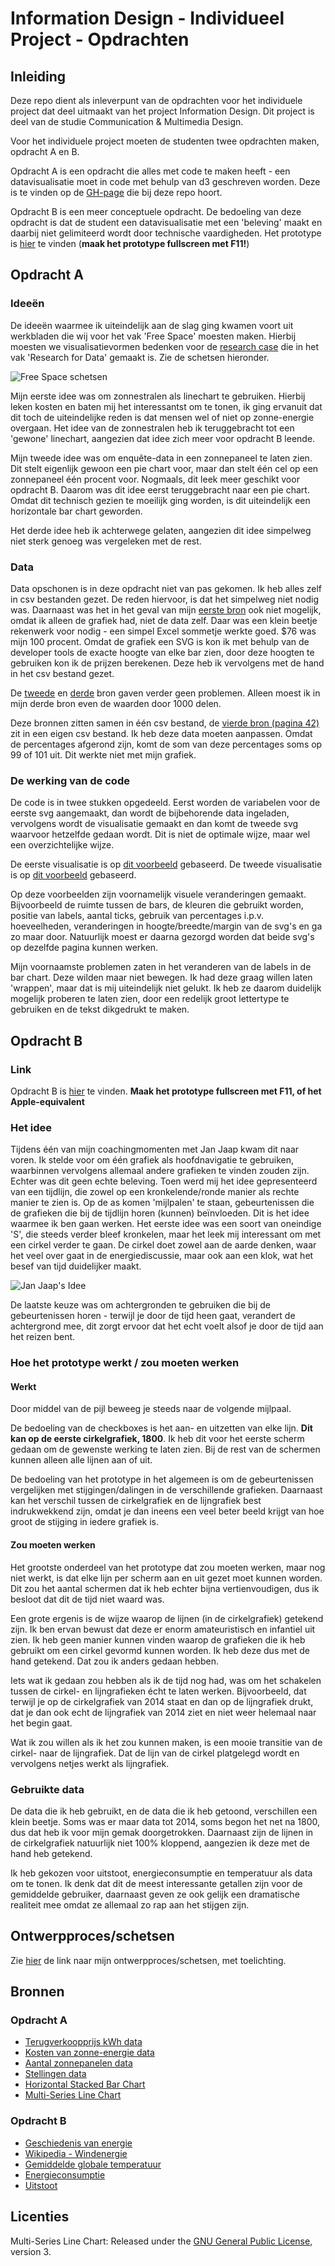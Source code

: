 # Information Design - Individueel Project - Opdrachten

## Inleiding

Deze repo dient als inleverpunt van de opdrachten voor het individuele project dat deel uitmaakt van het project Information Design. Dit project is deel van de studie Communication & Multimedia Design.

Voor het individuele project moeten de studenten twee opdrachten maken, opdracht A en B.

Opdracht A is een opdracht die alles met code te maken heeft - een datavisualisatie moet in code met behulp van d3 geschreven worden. Deze is te vinden op de [GH-page](https://jensorsel.github.io/Information-Design-Opdrachten/) die bij deze repo hoort.

Opdracht B is een meer conceptuele opdracht. De bedoeling van deze opdracht is dat de student een datavisualisatie met een 'beleving' maakt en daarbij niet gelimiteerd wordt door technische vaardigheden. Het prototype is [hier](https://marvelapp.com/56e790d/) te vinden (**maak het prototype fullscreen met F11!**)

## Opdracht A

### Ideeën

De ideeën waarmee ik uiteindelijk aan de slag ging kwamen voort uit werkbladen die wij voor het vak 'Free Space' moesten maken. Hierbij moesten we visualisatievormen bedenken voor de [research case](https://www.gitbook.com/book/jensorsel/rfd/details) die in het vak 'Research for Data' gemaakt is. Zie de schetsen hieronder.

![Free Space schetsen](https://i.imgur.com/hjVYqAE.jpg)

Mijn eerste idee was om zonnestralen als linechart te gebruiken. Hierbij leken kosten en baten mij het interessantst om te tonen, ik ging ervanuit dat dit toch de uiteindelijke reden is dat mensen wel of niet op zonne-energie overgaan. Het idee van de zonnestralen heb ik teruggebracht tot een 'gewone' linechart, aangezien dat idee zich meer voor opdracht B leende. 

Mijn tweede idee was om enquête-data in een zonnepaneel te laten zien. Dit stelt eigenlijk gewoon een pie chart voor, maar dan stelt één cel op een zonnepaneel één procent voor. Nogmaals, dit leek meer geschikt voor opdracht B. Daarom was dit idee eerst teruggebracht naar een pie chart. Omdat dit technisch gezien te moeilijk ging worden, is dit uiteindelijk een horizontale bar chart geworden.

Het derde idee heb ik achterwege gelaten, aangezien dit idee simpelweg niet sterk genoeg was vergeleken met de rest.

### Data 

Data opschonen is in deze opdracht niet van pas gekomen. Ik heb alles zelf in csv bestanden gezet. De reden hiervoor, is dat het simpelweg niet nodig was. Daarnaast was het in het geval van mijn [eerste bron](https://upload.wikimedia.org/wikipedia/commons/7/71/Price_history_of_silicon_PV_cells_since_1977.svg) ook niet mogelijk, omdat ik alleen de grafiek had, niet de data zelf. Daar was een klein beetje rekenwerk voor nodig - een simpel Excel sommetje werkte goed. $76 was mijn 100 procent. Omdat de grafiek een SVG is kon ik met behulp van de developer tools de exacte hoogte van elke bar zien, door deze hoogten te gebruiken kon ik de prijzen berekenen. Deze heb ik vervolgens met de hand in het csv bestand gezet.

De [tweede](https://www.eia.gov/totalenergy/data/annual/showtext.php?t=ptb0810) en [derde](http://statline.cbs.nl/Statweb/publication/?VW=T&DM=SLNL&PA=82003NED&D1=a&D2=a&D3=a&HD=171106-1412&HDR=T&STB=G1,G2) bron gaven verder geen problemen. Alleen moest ik in mijn derde bron even de waarden door 1000 delen.

Deze bronnen zitten samen in één csv bestand, de [vierde bron (pagina 42)](https://www.scp.nl/Publicaties/Alle_publicaties/Publicaties_2016/Burgerperspectieven_2016_4) zit in een eigen csv bestand. Ik heb deze data moeten aanpassen. Omdat de percentages afgerond zijn, komt de som van deze percentages soms op 99 of 101 uit. Dit werkte niet met mijn grafiek.  

### De werking van de code

De code is in twee stukken opgedeeld. Eerst worden de variabelen voor de eerste svg aangemaakt, dan wordt de bijbehorende data ingeladen, vervolgens wordt de visualisatie gemaakt en dan komt de tweede svg waarvoor hetzelfde gedaan wordt. Dit is niet de optimale wijze, maar wel een overzichtelijke wijze.

De eerste visualisatie is op [dit voorbeeld](https://bl.ocks.org/mbostock/3884955) gebaseerd.
De tweede visualisatie is op [dit voorbeeld](https://bl.ocks.org/Andrew-Reid/0aedd5f3fb8b099e3e10690bd38bd458) gebaseerd.

Op deze voorbeelden zijn voornamelijk visuele veranderingen gemaakt. Bijvoorbeeld de ruimte tussen de bars, de kleuren die gebruikt worden, positie van labels, aantal ticks, gebruik van percentages i.p.v. hoeveelheden, veranderingen in hoogte/breedte/margin van de svg's en ga zo maar door. Natuurlijk moest er daarna gezorgd worden dat beide svg's op dezelfde pagina kunnen werken.

Mijn voornaamste problemen zaten in het veranderen van de labels in de bar chart. Deze wilden maar niet bewegen. Ik had deze graag willen laten 'wrappen', maar dat is mij uiteindelijk niet gelukt. Ik heb ze daarom duidelijk mogelijk proberen te laten zien, door een redelijk groot lettertype te gebruiken en de tekst dikgedrukt te maken.

## Opdracht B

### Link

Opdracht B is [hier](https://marvelapp.com/56e790d/) te vinden. **Maak het prototype fullscreen met F11, of het Apple-equivalent**

### Het idee

Tijdens één van mijn coachingmomenten met Jan Jaap kwam dit naar voren. Ik stelde voor om één grafiek als hoofdnavigatie te gebruiken, waarbinnen vervolgens allemaal andere grafieken te vinden zouden zijn. Echter was dit geen echte beleving. Toen werd mij het idee gepresenteerd van een tijdlijn, die zowel op een kronkelende/ronde manier als rechte manier te zien is. Op de as komen 'mijlpalen' te staan, gebeurtenissen die de grafieken die bij de tijdlijn horen (kunnen) beïnvloeden. Dit is het idee waarmee ik ben gaan werken. Het eerste idee was een soort van oneindige 'S', die steeds verder bleef kronkelen, maar het leek mij interessant om met een cirkel verder te gaan. De cirkel doet zowel aan de aarde denken, waar het veel over gaat in de energiediscussie, maar ook aan een klok, wat het besef van tijd duidelijker maakt.

![Jan Jaap's Idee](https://i.imgur.com/oZ8Lajf.png)

De laatste keuze was om achtergronden te gebruiken die bij de gebeurtenissen horen - terwijl je door de tijd heen gaat, verandert de achtergrond mee, dit zorgt ervoor dat het echt voelt alsof je door de tijd aan het reizen bent.

### Hoe het prototype werkt / zou moeten werken

#### Werkt

Door middel van de pijl beweeg je steeds naar de volgende mijlpaal.

De bedoeling van de checkboxes is het aan- en uitzetten van elke lijn. **Dit kan op de eerste cirkelgrafiek, 1800**.
Ik heb dit voor het eerste scherm gedaan om de gewenste werking te laten zien. Bij de rest van de schermen kunnen alleen alle lijnen aan of uit.

De bedoeling van het prototype in het algemeen is om de gebeurtenissen vergelijken met stijgingen/dalingen in de verschillende grafieken. Daarnaast kan het verschil tussen de cirkelgrafiek en de lijngrafiek best indrukwekkend zijn, omdat je dan ineens een veel beter beeld krijgt van hoe groot de stijging in iedere grafiek is.

#### Zou moeten werken

Het grootste onderdeel van het prototype dat zou moeten werken, maar nog niet werkt, is dat elke lijn per scherm aan en uit gezet moet kunnen worden. Dit zou het aantal schermen dat ik heb echter bijna vertienvoudigen, dus ik besloot dat dit de tijd niet waard was.

Een grote ergenis is de wijze waarop de lijnen (in de cirkelgrafiek) getekend zijn. Ik ben ervan bewust dat deze er enorm amateuristisch en infantiel uit zien. Ik heb geen manier kunnen vinden waarop de grafieken die ik heb gebruikt om een cirkel gevormd kunnen worden. Ik heb deze dus met de hand getekend. Dat zou ik anders gedaan hebben.

Iets wat ik gedaan zou hebben als ik de tijd nog had, was om het schakelen tussen de cirkel- en lijngrafieken écht te laten werken. Bijvoorbeeld, dat terwijl je op de cirkelgrafiek van 2014 staat en dan op de lijngrafiek drukt, dat je dan ook echt de lijngrafiek van 2014 ziet en niet weer helemaal naar het begin gaat.

Wat ik zou willen als ik het zou kunnen maken, is een mooie transitie van de cirkel- naar de lijngrafiek. Dat de lijn van de cirkel platgelegd wordt en vervolgens netjes werkt als lijngrafiek.

### Gebruikte data

De data die ik heb gebruikt, en de data die ik heb getoond, verschillen een klein beetje. Soms was er maar data tot 2014, soms begon het net na 1800, dus dat heb ik voor mijn gemak doorgetrokken. Daarnaast zijn de lijnen in de cirkelgrafiek natuurlijk niet 100% kloppend, aangezien ik deze met de hand heb getekend.

Ik heb gekozen voor uitstoot, energieconsumptie en temperatuur als data om te tonen. Ik denk dat dit de meest interessante getallen zijn voor de gemiddelde gebruiker, daarnaast geven ze ook gelijk een dramatische realiteit mee omdat ze allemaal zo rap aan het stijgen zijn.

## Ontwerpproces/schetsen

Zie [hier](https://imgur.com/a/Asr3l) de link naar mijn ontwerpproces/schetsen, met toelichting.

## Bronnen

### Opdracht A

* [Terugverkoopprijs kWh data](https://www.eia.gov/totalenergy/data/annual/showtext.php?t=ptb0810)
* [Kosten van zonne-energie data](https://upload.wikimedia.org/wikipedia/commons/7/71/Price_history_of_silicon_PV_cells_since_1977.svg)
* [Aantal zonnepanelen data](http://statline.cbs.nl/Statweb/publication/?VW=T&DM=SLNL&PA=82003NED&D1=a&D2=a&D3=a&HD=171106-1412&HDR=T&STB=G1,G2)
* [Stellingen data](https://www.scp.nl/Publicaties/Alle_publicaties/Publicaties_2016/Burgerperspectieven_2016_4)
* [Horizontal Stacked Bar Chart](https://bl.ocks.org/Andrew-Reid/0aedd5f3fb8b099e3e10690bd38bd458)
* [Multi-Series Line Chart](https://bl.ocks.org/mbostock/3884955)

### Opdracht B

* [Geschiedenis van energie](http://www.ecology.com/2011/09/03/the-history-of-energy-use/)
* [Wikipedia - Windenergie](https://nl.wikipedia.org/wiki/Windenergie)
* [Gemiddelde globale temperatuur](http://assets.climatecentral.org/images/uploads/gallery/4_21_15_EarthDay_GlobalTempRecord.png)
* [Energieconsumptie](https://fractionalflow.files.wordpress.com/2014/10/fig-1-world-total-energy-consumption-1800-to-2013.png)
* [Uitstoot](https://ourworldindata.org/wp-content/uploads/2017/04/Global-CO2-emissions-by-region-since-1751.png)

## Licenties

Multi-Series Line Chart: Released under the [GNU General Public License](https://opensource.org/licenses/GPL-3.0), version 3.
